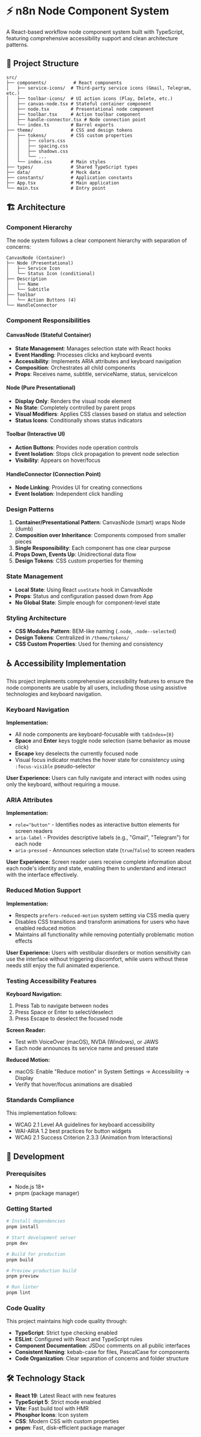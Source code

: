 # ⚡ n8n Node Component System

A React-based workflow node component system built with TypeScript, featuring comprehensive accessibility support and clean architecture patterns.

## 📁 Project Structure

```
src/
├── components/          # React components
│   ├── service-icons/  # Third-party service icons (Gmail, Telegram, etc.)
│   ├── toolbar-icons/  # UI action icons (Play, Delete, etc.)
│   ├── canvas-node.tsx # Stateful container component
│   ├── node.tsx        # Presentational node component
│   ├── toolbar.tsx     # Action toolbar component
│   ├── handle-connector.tsx # Node connection point
│   └── index.ts        # Barrel exports
├── theme/              # CSS and design tokens
│   ├── tokens/         # CSS custom properties
│   │   ├── colors.css
│   │   ├── spacing.css
│   │   ├── shadows.css
│   │   └── ...
│   └── index.css       # Main styles
├── types/              # Shared TypeScript types
├── data/               # Mock data
├── constants/          # Application constants
├── App.tsx             # Main application
└── main.tsx            # Entry point
```

## 🏗️ Architecture

### Component Hierarchy

The node system follows a clear component hierarchy with separation of concerns:

```
CanvasNode (Container)
├── Node (Presentational)
│   ├── Service Icon
│   └── Status Icon (conditional)
├── Description
│   ├── Name
│   └── Subtitle
├── Toolbar
│   └── Action Buttons (4)
└── HandleConnector
```

### Component Responsibilities

#### **CanvasNode** (Stateful Container)
- **State Management**: Manages selection state with React hooks
- **Event Handling**: Processes clicks and keyboard events
- **Accessibility**: Implements ARIA attributes and keyboard navigation
- **Composition**: Orchestrates all child components
- **Props**: Receives name, subtitle, serviceName, status, serviceIcon

#### **Node** (Pure Presentational)
- **Display Only**: Renders the visual node element
- **No State**: Completely controlled by parent props
- **Visual Modifiers**: Applies CSS classes based on status and selection
- **Status Icons**: Conditionally shows status indicators

#### **Toolbar** (Interactive UI)
- **Action Buttons**: Provides node operation controls
- **Event Isolation**: Stops click propagation to prevent node selection
- **Visibility**: Appears on hover/focus

#### **HandleConnector** (Connection Point)
- **Node Linking**: Provides UI for creating connections
- **Event Isolation**: Independent click handling

### Design Patterns

1. **Container/Presentational Pattern**: CanvasNode (smart) wraps Node (dumb)
2. **Composition over Inheritance**: Components composed from smaller pieces
3. **Single Responsibility**: Each component has one clear purpose
4. **Props Down, Events Up**: Unidirectional data flow
5. **Design Tokens**: CSS custom properties for theming

### State Management

- **Local State**: Using React `useState` hook in CanvasNode
- **Props**: Status and configuration passed down from App
- **No Global State**: Simple enough for component-level state

### Styling Architecture

- **CSS Modules Pattern**: BEM-like naming (`.node`, `.node--selected`)
- **Design Tokens**: Centralized in `/theme/tokens/`
- **CSS Custom Properties**: Used for theming and consistency

## ♿ Accessibility Implementation

This project implements comprehensive accessibility features to ensure the node components are usable by all users, including those using assistive technologies and keyboard navigation.

### Keyboard Navigation

**Implementation:**
- All node components are keyboard-focusable with `tabIndex={0}`
- **Space** and **Enter** keys toggle node selection (same behavior as mouse click)
- **Escape** key deselects the currently focused node
- Visual focus indicator matches the hover state for consistency using `:focus-visible` pseudo-selector

**User Experience:**
Users can fully navigate and interact with nodes using only the keyboard, without requiring a mouse.

### ARIA Attributes

**Implementation:**
- `role="button"` - Identifies nodes as interactive button elements for screen readers
- `aria-label` - Provides descriptive labels (e.g., "Gmail", "Telegram") for each node
- `aria-pressed` - Announces selection state (`true`/`false`) to screen readers

**User Experience:**
Screen reader users receive complete information about each node's identity and state, enabling them to understand and interact with the interface effectively.

### Reduced Motion Support

**Implementation:**
- Respects `prefers-reduced-motion` system setting via CSS media query
- Disables CSS transitions and transform animations for users who have enabled reduced motion
- Maintains all functionality while removing potentially problematic motion effects

**User Experience:**
Users with vestibular disorders or motion sensitivity can use the interface without triggering discomfort, while users without these needs still enjoy the full animated experience.

### Testing Accessibility Features

**Keyboard Navigation:**
1. Press Tab to navigate between nodes
2. Press Space or Enter to select/deselect
3. Press Escape to deselect the focused node

**Screen Reader:**
- Test with VoiceOver (macOS), NVDA (Windows), or JAWS
- Each node announces its service name and pressed state

**Reduced Motion:**
- macOS: Enable "Reduce motion" in System Settings → Accessibility → Display
- Verify that hover/focus animations are disabled

### Standards Compliance

This implementation follows:
- WCAG 2.1 Level AA guidelines for keyboard accessibility
- WAI-ARIA 1.2 best practices for button widgets
- WCAG 2.1 Success Criterion 2.3.3 (Animation from Interactions)

## 🚀 Development

### Prerequisites
- Node.js 18+ 
- pnpm (package manager)

### Getting Started

```bash
# Install dependencies
pnpm install

# Start development server
pnpm dev

# Build for production
pnpm build

# Preview production build
pnpm preview

# Run linter
pnpm lint
```

### Code Quality

This project maintains high code quality through:
- **TypeScript**: Strict type checking enabled
- **ESLint**: Configured with React and TypeScript rules
- **Component Documentation**: JSDoc comments on all public interfaces
- **Consistent Naming**: kebab-case for files, PascalCase for components
- **Code Organization**: Clear separation of concerns and folder structure

## 🛠️ Technology Stack

- **React 19**: Latest React with new features
- **TypeScript 5**: Strict mode enabled
- **Vite**: Fast build tool with HMR
- **Phosphor Icons**: Icon system
- **CSS**: Modern CSS with custom properties
- **pnpm**: Fast, disk-efficient package manager